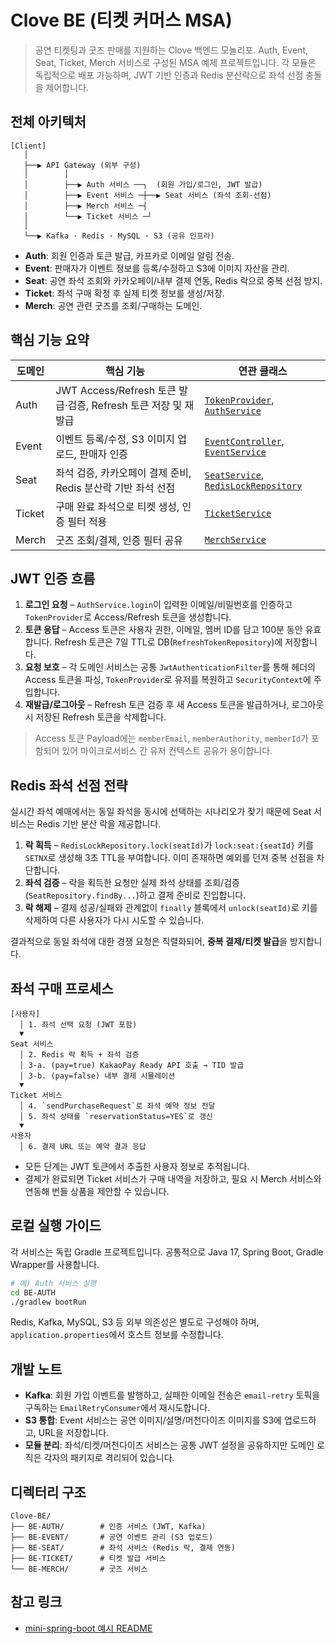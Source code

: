 # Clove BE (티켓 커머스 MSA)

> 공연 티켓팅과 굿즈 판매를 지원하는 Clove 백엔드 모놀리포. Auth, Event, Seat, Ticket, Merch 서비스로 구성된 MSA 예제 프로젝트입니다. 각 모듈은 독립적으로 배포 가능하며, JWT 기반 인증과 Redis 분산락으로 좌석 선점 충돌을 제어합니다.

## 전체 아키텍처

```
[Client]
   │
   ├──▶ API Gateway (외부 구성)
   │        │
   │        ├──▶ Auth 서비스 ──┐  (회원 가입/로그인, JWT 발급)
   │        ├──▶ Event 서비스 ─┼──▶ Seat 서비스 (좌석 조회·선점)
   │        ├──▶ Merch 서비스 ─┤
   │        └──▶ Ticket 서비스 ─┘
   │
   └──▶ Kafka · Redis · MySQL · S3 (공유 인프라)
```

- **Auth**: 회원 인증과 토큰 발급, 카프카로 이메일 알림 전송.
- **Event**: 판매자가 이벤트 정보를 등록/수정하고 S3에 이미지 자산을 관리.
- **Seat**: 공연 좌석 조회와 카카오페이/내부 결제 연동, Redis 락으로 중복 선점 방지.
- **Ticket**: 좌석 구매 확정 후 실제 티켓 정보를 생성/저장.
- **Merch**: 공연 관련 굿즈를 조회/구매하는 도메인.

## 핵심 기능 요약

| 도메인 | 핵심 기능 | 연관 클래스 |
| --- | --- | --- |
| Auth | JWT Access/Refresh 토큰 발급·검증, Refresh 토큰 저장 및 재발급 | [`TokenProvider`](BE-AUTH/src/main/java/com/example/msaauth/jwt/TokenProvider.java), [`AuthService`](BE-AUTH/src/main/java/com/example/msaauth/service/AuthService.java) |
| Event | 이벤트 등록/수정, S3 이미지 업로드, 판매자 인증 | [`EventController`](BE-EVENT/src/main/java/com/example/msaeventinformation/controller/EventController.java), [`EventService`](BE-EVENT/src/main/java/com/example/msaeventinformation/service/EventService.java) |
| Seat | 좌석 검증, 카카오페이 결제 준비, Redis 분산락 기반 좌석 선점 | [`SeatService`](BE-SEAT/BE-SEAT-YES-NUMBER-YES-KAKAO/src/main/java/com/example/bemsaseat/seat/service/SeatService.java), [`RedisLockRepository`](BE-SEAT/BE-SEAT-YES-NUMBER-NO-KAKAO/src/main/java/com/example/seat/RedisLockRepository.java) |
| Ticket | 구매 완료 좌석으로 티켓 생성, 인증 필터 적용 | [`TicketService`](BE-TICKET/BE-TICKET-NO-KAKAO/src/main/java/com/example/bemsaticket/ticket/service/TicketService.java) |
| Merch | 굿즈 조회/결제, 인증 필터 공유 | [`MerchService`](BE-MERCH/BE-MERCH-NO-KAKAO/src/main/java/com/example/bemerch/merch/service/MerchService.java) |

## JWT 인증 흐름

1. **로그인 요청** – `AuthService.login`이 입력한 이메일/비밀번호를 인증하고 `TokenProvider`로 Access/Refresh 토큰을 생성합니다.
2. **토큰 응답** – Access 토큰은 사용자 권한, 이메일, 멤버 ID를 담고 100분 동안 유효합니다. Refresh 토큰은 7일 TTL로 DB(`RefreshTokenRepository`)에 저장합니다.
3. **요청 보호** – 각 도메인 서비스는 공통 `JwtAuthenticationFilter`를 통해 헤더의 Access 토큰을 파싱, `TokenProvider`로 유저를 복원하고 `SecurityContext`에 주입합니다.
4. **재발급/로그아웃** – Refresh 토큰 검증 후 새 Access 토큰을 발급하거나, 로그아웃 시 저장된 Refresh 토큰을 삭제합니다.

> Access 토큰 Payload에는 `memberEmail`, `memberAuthority`, `memberId`가 포함되어 있어 마이크로서비스 간 유저 컨텍스트 공유가 용이합니다.

## Redis 좌석 선점 전략

실시간 좌석 예매에서는 동일 좌석을 동시에 선택하는 시나리오가 잦기 때문에 Seat 서비스는 Redis 기반 분산 락을 제공합니다.

1. **락 획득** – `RedisLockRepository.lock(seatId)`가 `lock:seat:{seatId}` 키를 `SETNX`로 생성해 3초 TTL을 부여합니다. 이미 존재하면 예외를 던져 중복 선점을 차단합니다.
2. **좌석 검증** – 락을 획득한 요청만 실제 좌석 상태를 조회/검증(`SeatRepository.findBy...`)하고 결제 준비로 진입합니다.
3. **락 해제** – 결제 성공/실패와 관계없이 `finally` 블록에서 `unlock(seatId)`로 키를 삭제하여 다른 사용자가 다시 시도할 수 있습니다.

결과적으로 동일 좌석에 대한 경쟁 요청은 직렬화되어, **중복 결제/티켓 발급**을 방지합니다.

## 좌석 구매 프로세스

```
[사용자]
  │ 1. 좌석 선택 요청 (JWT 포함)
  ▼
Seat 서비스
  │ 2. Redis 락 획득 + 좌석 검증
  │ 3-a. (pay=true) KakaoPay Ready API 호출 → TID 발급
  │ 3-b. (pay=false) 내부 결제 시뮬레이션
  ▼
Ticket 서비스
  │ 4. `sendPurchaseRequest`로 좌석 예약 정보 전달
  │ 5. 좌석 상태를 `reservationStatus=YES`로 갱신
  ▼
사용자
  │ 6. 결제 URL 또는 예약 결과 응답
```

- 모든 단계는 JWT 토큰에서 추출한 사용자 정보로 추적됩니다.
- 결제가 완료되면 Ticket 서비스가 구매 내역을 저장하고, 필요 시 Merch 서비스와 연동해 번들 상품을 제안할 수 있습니다.

## 로컬 실행 가이드

각 서비스는 독립 Gradle 프로젝트입니다. 공통적으로 Java 17, Spring Boot, Gradle Wrapper를 사용합니다.

```bash
# 예) Auth 서비스 실행
cd BE-AUTH
./gradlew bootRun
```

Redis, Kafka, MySQL, S3 등 외부 의존성은 별도로 구성해야 하며, `application.properties`에서 호스트 정보를 수정합니다.

## 개발 노트

- **Kafka**: 회원 가입 이벤트를 발행하고, 실패한 이메일 전송은 `email-retry` 토픽을 구독하는 `EmailRetryConsumer`에서 재시도합니다.
- **S3 통합**: Event 서비스는 공연 이미지/설명/머천다이즈 이미지를 S3에 업로드하고, URL을 저장합니다.
- **모듈 분리**: 좌석/티켓/머천다이즈 서비스는 공통 JWT 설정을 공유하지만 도메인 로직은 각자의 패키지로 격리되어 있습니다.

## 디렉터리 구조

```
Clove-BE/
├── BE-AUTH/        # 인증 서비스 (JWT, Kafka)
├── BE-EVENT/       # 공연 이벤트 관리 (S3 업로드)
├── BE-SEAT/        # 좌석 서비스 (Redis 락, 결제 연동)
├── BE-TICKET/      # 티켓 발급 서비스
└── BE-MERCH/       # 굿즈 서비스
```

## 참고 링크

- [mini-spring-boot 예시 README](https://github.com/MilkTea24/mini-spring-boot)
